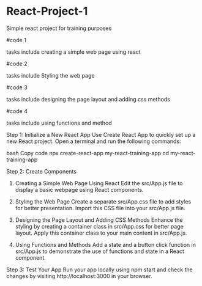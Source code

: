 # React-Project-1

Simple react project for training purposes

#code 1

tasks include creating a simple web page using react

#code 2 

tasks include Styling the web page 

#code 3

tasks include designing the page layout and adding css methods

#code 4

tasks include using functions and method

Step 1: Initialize a New React App
Use Create React App to quickly set up a new React project. Open a terminal and run the following commands:

bash
Copy code
npx create-react-app my-react-training-app
cd my-react-training-app

Step 2: Create Components
1. Creating a Simple Web Page Using React
Edit the src/App.js file to display a basic webpage using React components.

2. Styling the Web Page
Create a separate src/App.css file to add styles for better presentation. Import this CSS file into your src/App.js file.

3. Designing the Page Layout and Adding CSS Methods
Enhance the styling by creating a container class in src/App.css for better page layout. Apply this container class to your main content in src/App.js.

4. Using Functions and Methods
Add a state and a button click function in src/App.js to demonstrate the use of functions and state in a React component.

Step 3: Test Your App
Run your app locally using npm start and check the changes by visiting http://localhost:3000 in your browser.
